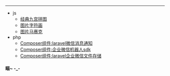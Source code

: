 ---
* js
  + [经典九宫拼图](https://huozi1024.github.io/puzzle.html)   
  + [图片字符画](https://huozi1024.github.io/char.html)   
  + [图片马赛克](https://huozi1024.github.io/pixelate.html)
* php
  + [Composer组件:laravel微信消息通知](https://github.com/huozi1024/laravel-wechat-notification "微信消息通知")  
  + [Composer组件:企业微信机器人sdk](https://github.com/huozi1024/work-wechat-robot "企业微信机器人sdk")
  + [Composer组件:laravel企业微信文件存储](https://github.com/huozi1024/laravel-filesystem-wxwork "企业微信文件存储插件")

#### 瞄~       -_-
